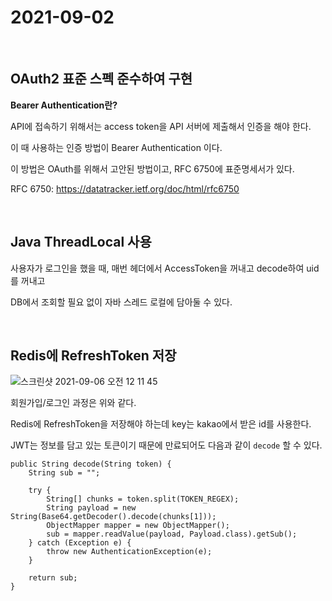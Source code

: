# 2021-09-02
<br />


## OAuth2 표준 스펙 준수하여 구현


**Bearer Authentication란?**

API에 접속하기 위해서는 access token을 API 서버에 제출해서 인증을 해야 한다.

이 때 사용하는 인증 방법이 Bearer Authentication 이다.

이 방법은 OAuth를 위해서 고안된 방법이고, RFC 6750에 표준명세서가 있다.


RFC 6750: <https://datatracker.ietf.org/doc/html/rfc6750>


<br />

## Java ThreadLocal 사용
사용자가 로그인을 했을 때, 매번 헤더에서 AccessToken을 꺼내고 decode하여 uid를 꺼내고

DB에서 조회할 필요 없이 자바 스레드 로컬에 담아둘 수 있다.



<br />

## Redis에 RefreshToken 저장
![스크린샷 2021-09-06 오전 12 11 45](https://user-images.githubusercontent.com/33855307/132131814-0ad97871-0511-433f-9659-fe26e7d4d046.png)

회원가입/로그인 과정은 위와 같다.

Redis에 RefreshToken을 저장해야 하는데 key는 kakao에서 받은 id를 사용한다.

JWT는 정보를 담고 있는 토큰이기 때문에 만료되어도 다음과 같이 `decode` 할 수 있다.


```
public String decode(String token) {
    String sub = "";

    try {
        String[] chunks = token.split(TOKEN_REGEX);
        String payload = new String(Base64.getDecoder().decode(chunks[1]));
        ObjectMapper mapper = new ObjectMapper();
        sub = mapper.readValue(payload, Payload.class).getSub();
    } catch (Exception e) {
        throw new AuthenticationException(e);
    }

    return sub;
}
```